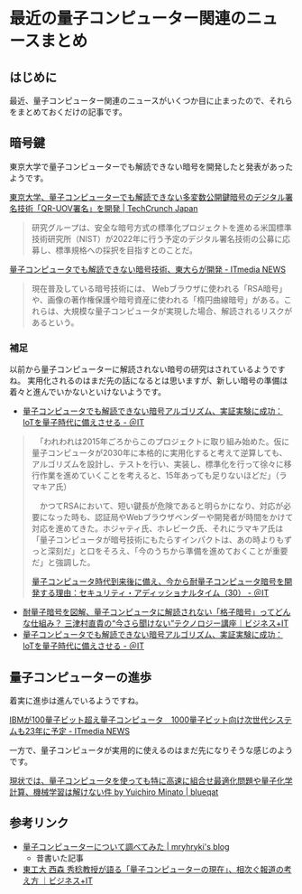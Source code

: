 # 最近の量子コンピューター関連のニュースまとめ


## はじめに

最近、量子コンピューター関連のニュースがいくつか目に止まったので、それらをまとめておくだけの記事です。


## 暗号鍵

東京大学で量子コンピューターでも解読できない暗号を開発したと発表があったようです。

[東京大学、量子コンピューターでも解読できない多変数公開鍵暗号のデジタル署名技術「QR-UOV署名」を開発 | TechCrunch Japan](https://jp.techcrunch.com/2021/11/25/tokyo-univ-qr-uov/)

> 研究グループは、安全な暗号方式の標準化プロジェクトを進める米国標準技術研究所（NIST）が2022年に行う予定のデジタル署名技術の公募に応募し、標準規格への採択を目指すとのことだ。

[量子コンピュータでも解読できない暗号技術、東大らが開発 - ITmedia NEWS](https://www.itmedia.co.jp/news/articles/2111/24/news181.html)

> 現在普及している暗号技術には、 Webブラウザに使われる「RSA暗号」や、画像の著作権保護や暗号資産に使われる「楕円曲線暗号」がある。これらは、大規模な量子コンピュータが実現した場合、解読されるリスクがあるという。

### 補足

以前から量子コンピューターに解読されない暗号の研究はされているようですね。
実用化されるのはまだ先の話になるとは思いますが、新しい暗号の準備は着々と進んでいかないといけないようです。

- [量子コンピュータでも解読できない暗号アルゴリズム、実証実験に成功：IoTを量子時代に備えさせる - ＠IT](https://atmarkit.itmedia.co.jp/ait/articles/1902/15/news058.html)
> 　「われわれは2015年ごろからこのプロジェクトに取り組み始めた。仮に量子コンピュータが2030年に本格的に実用化すると考えて逆算しても、アルゴリズムを設計し、テストを行い、実装し、標準化を行って徐々に移行作業を進めていくことを考えると、15年あっても足りないほどだ」（ラマキア氏）
>
>　かつてRSAにおいて、短い鍵長が危険であると明らかになり、対応が必要になった時も、認証局やWebブラウザベンダーや開発者が時間をかけて対応を進めてきた。ホジャティ氏、ホレビーク氏、それにラマキア氏は「量子コンピュータが暗号技術にもたらすインパクトは、あの時よりもずっと深刻だ」と口をそろえ、「今のうちから準備を進めておくことが重要だ」と強調した。
>
> [量子コンピュータ時代到来後に備え、今から耐量子コンピュータ暗号を開発する理由：セキュリティ・アディッショナルタイム（30） - ＠IT](https://atmarkit.itmedia.co.jp/ait/articles/1902/26/news021.html)

- [耐量子暗号を図解、量子コンピュータに解読されない「格子暗号」ってどんな仕組み？ 三津村直貴の“今さら聞けない”テクノロジー講座｜ビジネス+IT](https://www.sbbit.jp/article/cont1/37099)
- [量子コンピュータでも解読できない暗号アルゴリズム、実証実験に成功：IoTを量子時代に備えさせる - ＠IT](https://atmarkit.itmedia.co.jp/ait/articles/1902/15/news058.html)

## 量子コンピューターの進歩

着実に進歩は進んでいるようですね。

[IBMが100量子ビット超え量子コンピュータ　1000量子ビット向け次世代システムも23年に予定 - ITmedia NEWS](https://www.itmedia.co.jp/news/articles/2111/17/news157.html)

一方で、量子コンピュータが実用的に使えるのはまだ先になりそうな感じのようです。

[現状では、量子コンピュータを使っても特に高速に組合せ最適化問題や量子化学計算、機械学習は解けない件 by Yuichiro Minato | blueqat](https://blueqat.com/yuichiro_minato2/397d29e6-33dc-4b83-9f8d-ac0c426b616e)


## 参考リンク

- [量子コンピューターについて調べてみた | mryhryki's blog](https://mryhryki.com/blog/2020-10-09-hatena-quantum-computer.html)
    - 昔書いた記事
- [東工大 西森 秀稔教授が語る「量子コンピューターの現在」、相次ぐ報道の考え方 ｜ビジネス+IT](https://www.sbbit.jp/article/cont1/37008)
